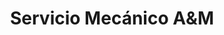---
title: "Servicio Mecánico A&M"
url: /cipolletti/servicio-mecanico-aym/
shop: reparación de automóviles
---